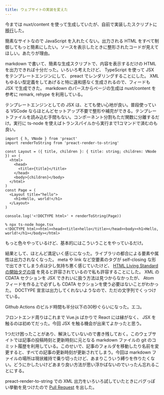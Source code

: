 ```yaml
---
title: ウェブサイトの実装を変えた
---
```

今までは nuxt/content を使って生成していたが、自前で実装したスクリプトに[移行](https://github.com/clomie/clomie.dev/commit/634622e2daf1c770149faaebe0918ca72885dc62)した。

簡素なサイトなので JavaScript を入れたくない。出力される HTML をすべて制御してもっと簡素にしたい。ソースを表示したときに整形されたコードが見えてほしい。あたりが理由。

markdown で書いて、簡素な生成スクリプトで、内容を表示するだけの HTML を出力できれば十分だった。いろいろ考えたけど、 TypeScript を使って JSX をテンプレートエンジンにして、 preact でレンダリングすることにした。 XML もゆるい型定義をしてあげると特に違和感なく生成されるので、フィードも JSX で生成できた。 markdown のパースからページの生成は nuxt/content を参考に remark, rehype を利用している。

テンプレートエンジンとしての JSX は、とても使い心地が良い。普段使っている VSCode ならほとんどセットアップ不要で整形や補完ができる。テンプレートファイルを読み込む手間もない。コンポーネント分割もただ関数に分離するだけ。実行に ts-node を使えばトランスパイルから実行まで1コマンドで済むのも良い。

```
import { h, VNode } from 'preact'
import renderToString from 'preact-render-to-string'

const Layout = ({ title, children }: { title: string; children: VNode }) => (
  <html>
    <head>
      <title>{title}</title>
    </head>
    <body>{children}</body>
  </html>
)
const Page = (
  <Layout title="hello">
    <h1>Hello, world!</h1>
  </Layout>
)

console.log('<!DOCTYPE html>' + renderToString(Page))
```

```
% npx ts-node hoge.tsx
<!DOCTYPE html><html><head><title>hello</title></head><body><h1>Hello, world!</h1></body></html>
```

もっと色々やっているけど、基本的にはこういうことをやっているだけ。

結果として、ほとんど満足いく感じになった。ライブラリの都合による要素や属性は出力されなくなった。 meta や link など空要素のタグが self-closing な形で出てきてしまう点は少し気持ち悪く感じていたけど、 [HTML Living Standard の開始タグの項](https://html.spec.whatwg.org/multipage/syntax.html#start-tags) を見ると許容されているので私も許容することにした。 XML の CDATA セクションを JSX できれいに扱う方法は見つからなかったが、 Atom フィードを作る上で必ずしも CDATA セクションを使う必要はないことがわかった。 DOCTYPE 宣言は出力してくれないようなので、ただの文字列でくっつけている。

Github Actions のビルド時間も半分以下の30秒ぐらいになった。エコ。

フロントエンド周りはこれまで Vue.js ばかりで React には縁がなく、 JSX を触るのは初めてだった。今回 JSX を触る機会が出来てよかったと思う。

1つだけ困ったことがあり、解決していないので書き残しておく。このウェブサイトでは記事の投稿時刻と更新時刻に元となる markdown ファイルの git のコミット履歴を利用している。このせいで、記事のフォルダを移動したり名前を変更すると、すべての記事の更新時刻が更新されてしまう。今回は markdown ファイルの場所は現状維持で乗り切ったけど、あまりこういう縛りを作りたくない。どうにかしたいけどあまり良い方法が思い浮かばないのでいったん忘れることにする。

preact-render-to-string での XML 出力をいろいろ試していたときにバグっぽい挙動を見つけたので [Pull Request](https://github.com/preactjs/preact-render-to-string/pull/174) を出した。